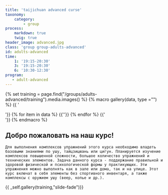 ```yaml
---
title: 'taijichuan advanced curse'
taxonomy:
    category:
        - group
process:
    markdown: true
    twig: true
header_image: advanced.jpg
class: 'group group-adults-advanced'
id: adults-advanced
time:
    1: '19:15-20:30'
    3: '19:15-20:30'
    6: '10:30-12:30'
program:
   - adult-advanced
---
```

{% set training = page.find("/groups/adults-advanced/training").media.images() %}
{% macro gallery(data, type ="") %}
{{ '<div class="gallery '~ type ~' ">'}}
{% for item in data %}
{{'<img src="'~item.cache.url()~'" alt="">'}}
{% endfor %}
{{'</div>'}}
{% endmacro %}
## Добро пожаловать на наш курс!
    Для выполнения комплексов упражнений этого курса необходимо владеть базовыми знаниями по ушу, тайцзицюань или цигун. Планируется изучение комплексов повышенной сложности, большое количество упражнений и технических элементов. Задача данного курса - поддержание правильной и здоровой физической и психологической формы у практикующих. Эти упражнения можно выполнять как в зале или дома, так и на улице. Этот курс включат в себя элементы без спортивного инвентаря, а также комплексы с оружием ушу (веер, копье и др.).
{{ _self.gallery(training,"slide-fade")}}
